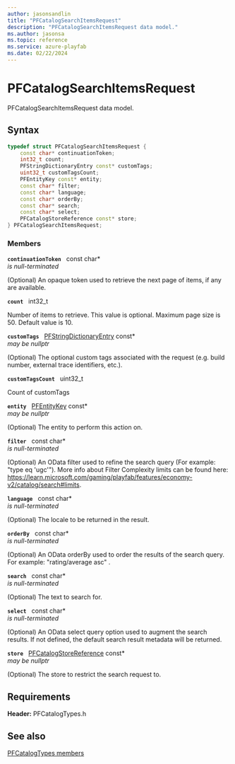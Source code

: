```yaml
---
author: jasonsandlin
title: "PFCatalogSearchItemsRequest"
description: "PFCatalogSearchItemsRequest data model."
ms.author: jasonsa
ms.topic: reference
ms.service: azure-playfab
ms.date: 02/22/2024
---
```


# PFCatalogSearchItemsRequest  

PFCatalogSearchItemsRequest data model.  

## Syntax  
  
```cpp
typedef struct PFCatalogSearchItemsRequest {  
    const char* continuationToken;  
    int32_t count;  
    PFStringDictionaryEntry const* customTags;  
    uint32_t customTagsCount;  
    PFEntityKey const* entity;  
    const char* filter;  
    const char* language;  
    const char* orderBy;  
    const char* search;  
    const char* select;  
    PFCatalogStoreReference const* store;  
} PFCatalogSearchItemsRequest;  
```
  
### Members  
  
**`continuationToken`** &nbsp; const char*  
*is null-terminated*  
  
(Optional) An opaque token used to retrieve the next page of items, if any are available.
  
**`count`** &nbsp; int32_t  
  
Number of items to retrieve. This value is optional. Maximum page size is 50. Default value is 10.
  
**`customTags`** &nbsp; [PFStringDictionaryEntry](../../pftypes/structs/pfstringdictionaryentry.md) const*  
*may be nullptr*  
  
(Optional) The optional custom tags associated with the request (e.g. build number, external trace identifiers, etc.).
  
**`customTagsCount`** &nbsp; uint32_t  
  
Count of customTags
  
**`entity`** &nbsp; [PFEntityKey](../../pftypes/structs/pfentitykey-c.md) const*  
*may be nullptr*  
  
(Optional) The entity to perform this action on.
  
**`filter`** &nbsp; const char*  
*is null-terminated*  
  
(Optional) An OData filter used to refine the search query (For example: "type eq 'ugc'"). More info about Filter Complexity limits can be found here: https://learn.microsoft.com/gaming/playfab/features/economy-v2/catalog/search#limits.
  
**`language`** &nbsp; const char*  
*is null-terminated*  
  
(Optional) The locale to be returned in the result.
  
**`orderBy`** &nbsp; const char*  
*is null-terminated*  
  
(Optional) An OData orderBy used to order the results of the search query. For example: "rating/average asc" .
  
**`search`** &nbsp; const char*  
*is null-terminated*  
  
(Optional) The text to search for.
  
**`select`** &nbsp; const char*  
*is null-terminated*  
  
(Optional) An OData select query option used to augment the search results. If not defined, the default search result metadata will be returned.
  
**`store`** &nbsp; [PFCatalogStoreReference](pfcatalogstorereference.md) const*  
*may be nullptr*  
  
(Optional) The store to restrict the search request to.
  
  
## Requirements  
  
**Header:** PFCatalogTypes.h
  
## See also  
[PFCatalogTypes members](../pfcatalogtypes_members.md)  

  
  
